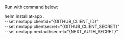 Run with command below:

helm install at-app . \
  --set nextapp.clientid="{GITHUB_CLIENT_ID}" \
  --set nextapp.clientsecret="{GITHUB_CLIENT_SECRET}" \
  --set nextapp.nextauthsecret="{NEXT_AUTH_SECRET}"
